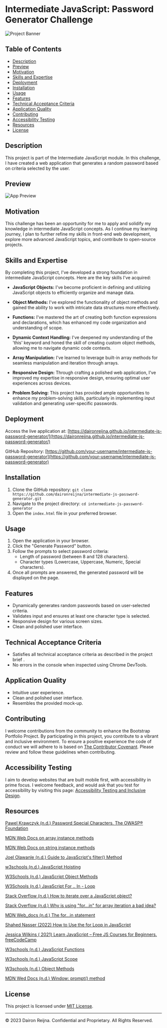 # Intermediate JavaScript: Password Generator Challenge

![Project Banner](project-banner.png)

## Table of Contents

- [Description](#description)
- [Preview](#preview)
- [Motivation](#motivation)
- [Skills and Expertise](#skills-and-expertise)
- [Deployment](#deployment)
- [Installation](#installation)
- [Usage](#usage)
- [Features](#features)
- [Technical Acceptance Criteria](#technical-acceptance-criteria)
- [Application Quality](#application-quality)
- [Contributing](#contributing)
- [Accessibility Testing](#accessibility-testing)
- [Resources](#resources)
- [License](#license)


## Description

This project is part of the Intermediate JavaScript module. In this challenge, I have created a web application that generates a random password based on criteria selected by the user. 

## Preview

![App Preview](app-preview.png)

## Motivation

This challenge has been an opportunity for me to apply and solidify my knowledge in intermediate JavaScript concepts. As I continue my learning journey, I plan to further refine my skills in front-end web development, explore more advanced JavaScript topics, and contribute to open-source projects.

## Skills and Expertise

By completing this project, I've developed a strong foundation in intermediate JavaScript concepts. Here are the key skills I've acquired:

- **JavaScript Objects:** I've become proficient in defining and utilizing JavaScript objects to efficiently organize and manage data.

- **Object Methods:** I've explored the functionality of object methods and gained the ability to work with intricate data structures more effectively.

- **Functions:** I've mastered the art of creating both function expressions and declarations, which has enhanced my code organization and understanding of scope.

- **Dynamic Context Handling:** I've deepened my understanding of the 'this' keyword and honed the skill of creating custom object methods, allowing me to navigate dynamic code contexts.

- **Array Manipulation:** I've learned to leverage built-in array methods for seamless manipulation and iteration through arrays.

- **Responsive Design:** Through crafting a polished web application, I've improved my expertise in responsive design, ensuring optimal user experiences across devices.

- **Problem Solving:** This project has provided ample opportunities to enhance my problem-solving skills, particularly in implementing input validation and generating user-specific passwords.

## Deployment

Access the live application at: [https://daironreijna.github.io/intermediate-js-password-generator/](https://daironreijna.github.io/intermediate-js-password-generator/)

GitHub Repository: [https://github.com/your-username/intermediate-js-password-generator](https://github.com/your-username/intermediate-js-password-generator)

## Installation

1. Clone the GitHub repository: `git clone https://github.com/daironreijna/intermediate-js-password-generator.git`
2. Navigate to the project directory: `cd intermediate-js-password-generator`
3. Open the `index.html` file in your preferred browser.

## Usage

1. Open the application in your browser.
2. Click the "Generate Password" button.
3. Follow the prompts to select password criteria:
   - Length of password (between 8 and 128 characters).
   - Character types (Lowercase, Uppercase, Numeric, Special characters).
4. Once all prompts are answered, the generated password will be displayed on the page.

## Features

- Dynamically generates random passwords based on user-selected criteria.
- Validates input and ensures at least one character type is selected.
- Responsive design for various screen sizes.
- Clean and polished user interface.

## Technical Acceptance Criteria

- Satisfies all technical acceptance criteria as described in the project brief .
- No errors in the console when inspected using Chrome DevTools.

## Application Quality

- Intuitive user experience.
- Clean and polished user interface.
- Resembles the provided mock-up.

## Contributing

I welcome contributions from the community to enhance the Bootstrap Portfolio Project. By participating in this project, you contribute to a vibrant and inclusive environment. To ensure a positive experience the code of conduct we will adhere to is based on [The Contributor Covenant](https://www.contributor-covenant.org/version/2/1/code_of_conduct/code_of_conduct.md). Please review and follow these guidelines when contributing.

## Accessibility Testing

I aim to develop websites that are built mobile first, with accessibility in prime focus. I welcome feedback, and would ask that you test for accessibility by visiting this page: [Accessibility Testing and Inclusive Design](./assets/Accessibility%20Testing%20and%20Inclusive%20Design.md).

## Resources

[Pawel Krawczyk (n.d.) Password Special Characters. The OWASP® Foundation](https://owasp.org/www-community/password-special-characters)

[MDN Web Docs on array instance methods](https://developer.mozilla.org/en-US/docs/Web/JavaScript/Reference/Global_Objects/Array#Instance_methods)

[MDN Web Docs on string instance methods](https://developer.mozilla.org/en-US/docs/Web/JavaScript/Reference/Global_Objects/String#Instance_methods)

[Joel Olawanle (n.d.) Guide to JavaScript's filter() Method ]( https://stackabuse.com/guide-to-javascripts-filter-method/)

[w3schools (n.d.) JavaScript Hoisting](https://www.w3schools.com/js/js_hoisting.asp)

[W3Schools (n.d.) JavaScript Object Methods](https://www.w3schools.com/js/js_object_methods.asp)

[W3Schools (n.d.) JavaScript For .. In - Loop](https://www.w3schools.com/js/js_loop_forin.asp)

[Stack Overflow (n.d.) How to iterate over a JavaScript object?](https://stackoverflow.com/questions/14379274/how-to-iterate-over-a-javascript-object)

[Stack Overflow (n.d.) Why is using "for...in" for array iteration a bad idea?](https://stackoverflow.com/questions/500504/why-is-using-for-in-for-array-iteration-a-bad-idea)

[MDN Web_docs (n.d.) The for...in statement](https://developer.mozilla.org/en-US/docs/Web/JavaScript/Reference/Statements/for...in)

[Shahed Nasser (2022) How to Use the for Loop in JavaScript](https://www.sitepoint.com/javascript-for-loop/)

[Jessica Wilkins ( 2021) Learn JavaScript – Free JS Courses for Beginners. freeCodeCamp](https://www.freecodecamp.org/news/learn-javascript-free-js-courses-for-beginners/ "#JAVASCRIPT")

[W3schools (n.d.) JavaScript Functions](https://www.w3schools.com/js/js_functions.asp)

[W3schools (n.d.) JavaScript Scope](https://www.w3schools.com/js/js_scope.asp)

[W3schools (n.d.) Object Methods](https://www.w3schools.com/js/js_object_methods.asp)

[MDN Wed Docs (n.d.) Window: prompt() method](https://developer.mozilla.org/en-US/docs/Web/API/Window/prompt)

## License

This project is licensed under [MIT License](./LICENCE).

---

© 2023 Dairon Reijna. Confidential and Proprietary. All Rights Reserved.